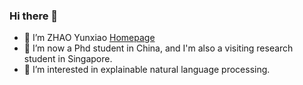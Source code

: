 ### Hi there 👋

<!--
[![tree's GitHub stats](https://github-readme-stats.vercel.app/api?username=yunxiaomr& hide=contribs,prs&show_icons=true&theme=radical)](https://github.com/anuraghazra/github-readme-stats)
[![Yunxiao's github activity graph](https://activity-graph.herokuapp.com/graph?username=ashutosh00710&theme=dracula)](https://github.com/ashutosh00710/github-readme-activity-graph)

-->
- 🔭 I’m ZHAO Yunxiao [Homepage](https://yunxiaomr.github.io/)
- 🌱 I’m now a Phd student in China, and I'm also a visiting research student in Singapore.
- 🤔 I’m interested in explainable natural language processing. 


<!--
**yunxiaomr/yunxiaomr** is a ✨ _special_ ✨ repository because its `README.md` (this file) appears on your GitHub profile.

Here are some ideas to get you started:

- 🔭 I’m currently working on ...
- 🌱 I’m currently learning ...
- 👯 I’m looking to collaborate on ...
- 🤔 I’m looking for help with ...
- 💬 Ask me about ...
- 📫 How to reach me: ...
- 😄 Pronouns: ...
- ⚡ Fun fact: ...
-->

